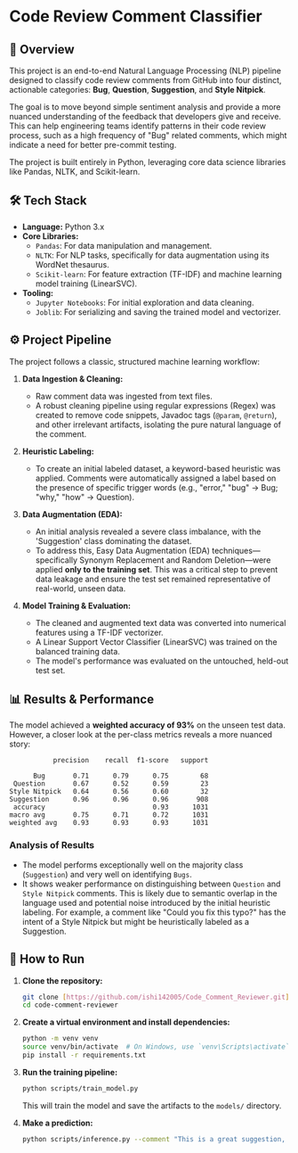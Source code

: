 # Code Review Comment Classifier

## 🚀 Overview

This project is an end-to-end Natural Language Processing (NLP) pipeline designed to classify code review comments from GitHub into four distinct, actionable categories: **Bug**, **Question**, **Suggestion**, and **Style Nitpick**.

The goal is to move beyond simple sentiment analysis and provide a more nuanced understanding of the feedback that developers give and receive. This can help engineering teams identify patterns in their code review process, such as a high frequency of "Bug" related comments, which might indicate a need for better pre-commit testing.

The project is built entirely in Python, leveraging core data science libraries like Pandas, NLTK, and Scikit-learn.


## 🛠️ Tech Stack

- **Language:** Python 3.x
- **Core Libraries:**
  - `Pandas`: For data manipulation and management.
  - `NLTK`: For NLP tasks, specifically for data augmentation using its WordNet thesaurus.
  - `Scikit-learn`: For feature extraction (TF-IDF) and machine learning model training (LinearSVC).
- **Tooling:**
  - `Jupyter Notebooks`: For initial exploration and data cleaning.
  - `Joblib`: For serializing and saving the trained model and vectorizer.

## ⚙️ Project Pipeline

The project follows a classic, structured machine learning workflow:

1.  **Data Ingestion & Cleaning:**
    - Raw comment data was ingested from text files.
    - A robust cleaning pipeline using regular expressions (Regex) was created to remove code snippets, Javadoc tags (`@param`, `@return`), and other irrelevant artifacts, isolating the pure natural language of the comment.

2.  **Heuristic Labeling:**
    - To create an initial labeled dataset, a keyword-based heuristic was applied. Comments were automatically assigned a label based on the presence of specific trigger words (e.g., "error," "bug" -> Bug; "why," "how" -> Question).

3.  **Data Augmentation (EDA):**
    - An initial analysis revealed a severe class imbalance, with the 'Suggestion' class dominating the dataset.
    - To address this, Easy Data Augmentation (EDA) techniques—specifically Synonym Replacement and Random Deletion—were applied **only to the training set**. This was a critical step to prevent data leakage and ensure the test set remained representative of real-world, unseen data.

4.  **Model Training & Evaluation:**
    - The cleaned and augmented text data was converted into numerical features using a TF-IDF vectorizer.
    - A Linear Support Vector Classifier (LinearSVC) was trained on the balanced training data.
    - The model's performance was evaluated on the untouched, held-out test set.

## 📊 Results & Performance

The model achieved a **weighted accuracy of 93%** on the unseen test data. However, a closer look at the per-class metrics reveals a more nuanced story:
```
           precision    recall  f1-score   support

      Bug       0.71      0.79      0.75        68
 Question       0.67      0.52      0.59        23
Style Nitpick   0.64      0.56      0.60        32
Suggestion      0.96      0.96      0.96       908
 accuracy                           0.93      1031
macro avg       0.75      0.71      0.72      1031
weighted avg    0.93      0.93      0.93      1031
```


### Analysis of Results

-   The model performs exceptionally well on the majority class (`Suggestion`) and very well on identifying `Bugs`.
-   It shows weaker performance on distinguishing between `Question` and `Style Nitpick` comments. This is likely due to semantic overlap in the language used and potential noise introduced by the initial heuristic labeling. For example, a comment like "Could you fix this typo?" has the intent of a Style Nitpick but might be heuristically labeled as a Suggestion.


## 🔧 How to Run

1.  **Clone the repository:**
    ```bash
    git clone [https://github.com/ishi142005/Code_Comment_Reviewer.git]
    cd code-comment-reviewer
    ```
2.  **Create a virtual environment and install dependencies:**
    ```bash
    python -m venv venv
    source venv/bin/activate  # On Windows, use `venv\Scripts\activate`
    pip install -r requirements.txt
    ```
3.  **Run the training pipeline:**
    ```bash
    python scripts/train_model.py
    ```
    This will train the model and save the artifacts to the `models/` directory.

4.  **Make a prediction:**
    ```bash
    python scripts/inference.py --comment "This is a great suggestion, but I think you have a small bug here."
    ```
